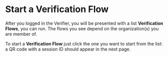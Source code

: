 # Start a Verification Flow

After you logged in the Verifier, you will be presented with a list **Verification Flows**, you can run. The flows you see depend on the organization(s) you are member of. 

To start a **Verification Flow** just click the one you want to start from the list: a QR code with a session ID should appear in the next page.  